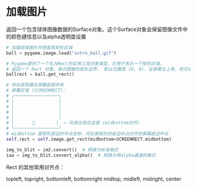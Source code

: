 # 加载图片

返回一个包含球体图像数据的Surface对象。这个Surface对象会保留图像文件中的颜色键信息以及alpha透明度设置

```python
# 加载球体图片并获取其矩形区域
ball = pygame.image.load("intro_ball.gif")

# Pygame提供了一个名为Rect的实用工具对象类型，它用于表示一个矩形区域。
# 返回一个 Rect 对象，表示图像的矩形边界， 默认位置是 (0, 0)，在屏幕左上角，但可以通过参数设置特定位置
ballrect = ball.get_rect()

# 将玩家放置在屏幕底部中央
# 屏幕区域 (SCREENRECT):
# ┌─────────────────┐
# │                 │
# │                 │
# │                 │
# │                 │
# │       🚀        │  ← 玩家出现在这里 (midbottom对齐)
# └─────────────────┘
# midbottom 是矩形底边的中点坐标，将玩家矩形的底边中点对齐到屏幕底边中点
self.rect = self.image.get_rect(midbottom=SCREENRECT.midbottom)

img_to_blit = im2.convert()  # 转换为标准格式
iaa = img_to_blit.convert_alpha()  # 转换为带alpha通道的格式
```

Rect 的其他常用对齐点：

topleft, topright, bottomleft, bottomright
midtop, midleft, midright, center
